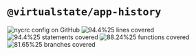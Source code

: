 # `@virtualstate/app-history`

[//]: # (badges)

![nycrc config on GitHub](https://img.shields.io/nycrc/virtualstate/app-history) ![94.4%25 lines covered](https://img.shields.io/badge/lines-94.4%25-brightgreen) ![94.4%25 statements covered](https://img.shields.io/badge/statements-94.4%25-brightgreen) ![88.24%25 functions covered](https://img.shields.io/badge/functions-88.24%25-brightgreen) ![81.65%25 branches covered](https://img.shields.io/badge/branches-81.65%25-brightgreen)

[//]: # (badges)